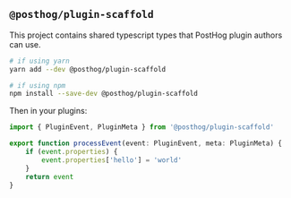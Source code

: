 ## `@posthog/plugin-scaffold`

This project contains shared typescript types that PostHog plugin
authors can use.

```bash
# if using yarn
yarn add --dev @posthog/plugin-scaffold

# if using npm
npm install --save-dev @posthog/plugin-scaffold
``` 

Then in your plugins:

```typescript
import { PluginEvent, PluginMeta } from '@posthog/plugin-scaffold'

export function processEvent(event: PluginEvent, meta: PluginMeta) {
    if (event.properties) {
        event.properties['hello'] = 'world'
    }
    return event
}
```

